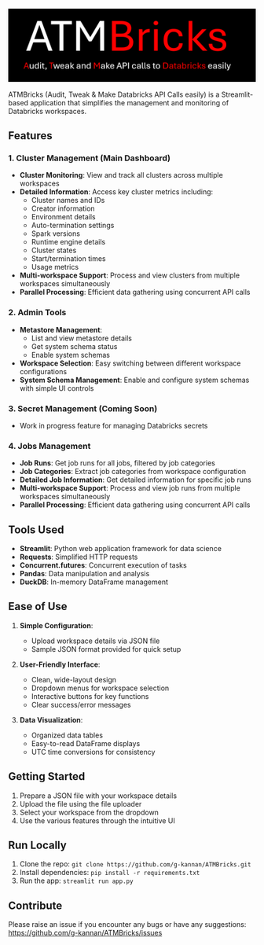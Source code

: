 ![ATMBricks](assets/ATMBricks_Logo.png)

ATMBricks (Audit, Tweak & Make Databricks API Calls easily) is a Streamlit-based application that simplifies the management and monitoring of Databricks workspaces.

## Features

### 1. Cluster Management (Main Dashboard)
- **Cluster Monitoring**: View and track all clusters across multiple workspaces
- **Detailed Information**: Access key cluster metrics including:
  - Cluster names and IDs
  - Creator information
  - Environment details
  - Auto-termination settings
  - Spark versions
  - Runtime engine details
  - Cluster states
  - Start/termination times
  - Usage metrics
- **Multi-workspace Support**: Process and view clusters from multiple workspaces simultaneously
- **Parallel Processing**: Efficient data gathering using concurrent API calls

### 2. Admin Tools
- **Metastore Management**:
  - List and view metastore details
  - Get system schema status
  - Enable system schemas
- **Workspace Selection**: Easy switching between different workspace configurations
- **System Schema Management**: Enable and configure system schemas with simple UI controls

### 3. Secret Management (Coming Soon)
- Work in progress feature for managing Databricks secrets

### 4. Jobs Management
- **Job Runs**: Get job runs for all jobs, filtered by job categories
- **Job Categories**: Extract job categories from workspace configuration
- **Detailed Job Information**: Get detailed information for specific job runs
- **Multi-workspace Support**: Process and view job runs from multiple workspaces simultaneously
- **Parallel Processing**: Efficient data gathering using concurrent API calls

## Tools Used

- **Streamlit**: Python web application framework for data science
- **Requests**: Simplified HTTP requests
- **Concurrent.futures**: Concurrent execution of tasks
- **Pandas**: Data manipulation and analysis
- **DuckDB**: In-memory DataFrame management


## Ease of Use

1. **Simple Configuration**:
   - Upload workspace details via JSON file
   - Sample JSON format provided for quick setup

2. **User-Friendly Interface**:
   - Clean, wide-layout design
   - Dropdown menus for workspace selection
   - Interactive buttons for key functions
   - Clear success/error messages

3. **Data Visualization**:
   - Organized data tables
   - Easy-to-read DataFrame displays
   - UTC time conversions for consistency

## Getting Started

1. Prepare a JSON file with your workspace details
2. Upload the file using the file uploader
3. Select your workspace from the dropdown
4. Use the various features through the intuitive UI

## Run Locally

1. Clone the repo: `git clone https://github.com/g-kannan/ATMBricks.git`
2. Install dependencies: `pip install -r requirements.txt`
3. Run the app: `streamlit run app.py`

## Contribute
Please raise an issue if you encounter any bugs or have any suggestions: https://github.com/g-kannan/ATMBricks/issues
